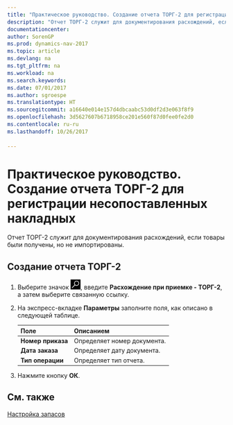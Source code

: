 ```yaml
---
title: "Практическое руководство. Создание отчета ТОРГ-2 для регистрации несопоставленных накладных"
description: "Отчет ТОРГ-2 служит для документирования расхождений, если товары были получены, но не импортированы."
documentationcenter: 
author: SorenGP
ms.prod: dynamics-nav-2017
ms.topic: article
ms.devlang: na
ms.tgt_pltfrm: na
ms.workload: na
ms.search.keywords: 
ms.date: 07/01/2017
ms.author: sgroespe
ms.translationtype: HT
ms.sourcegitcommit: a16640e014e157d4dbcaabc53d0df2d3e063f8f9
ms.openlocfilehash: 3d5627607b6718958ce201e560f87d0fee0fe2d0
ms.contentlocale: ru-ru
ms.lasthandoff: 10/26/2017

---
```

# <a name="how-to-create-the-torg-2-report-for-registering-mismatched-receipts"></a>Практическое руководство. Создание отчета ТОРГ-2 для регистрации несопоставленных накладных
Отчет ТОРГ-2 служит для документирования расхождений, если товары были получены, но не импортированы.  

## <a name="to-create-the-torg-2-report"></a>Создание отчета ТОРГ-2  

1.  Выберите значок ![Поиск страницы или отчета](../../media/ui-search/search_small.png "Значок поиска страницы или отчета"), введите **Расхождение при приемке - ТОРГ-2**, а затем выберите связанную ссылку.  
2.  На экспресс-вкладке **Параметры** заполните поля, как описано в следующей таблице.  

    |Поле|Описанием|  
    |---------------------------------|---------------------------------------|  
    |**Номер приказа**|Определяет номер документа.|  
    |**Дата заказа**|Определяет дату документа.|  
    |**Тип операции**|Определяет тип отчета.|  

3.  Нажмите кнопку **ОК**.  

## <a name="see-also"></a>См. также  
 [Настройка запасов](../../inventory-setup-inventory.md)

